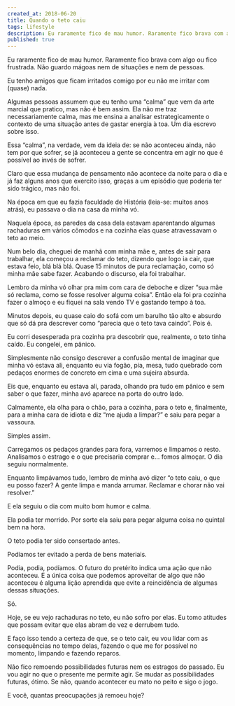 ```yaml
---
created_at: 2018-06-20
title: Quando o teto caiu
tags: lifestyle
description: Eu raramente fico de mau humor. Raramente fico brava com algo ou fico frustrada. Não guardo mágoas nem de situações e nem de pessoas.Eu tenho amigos que ficam irritados comigo por eu não me irritar com (quase) nada.
published: true
---
```


Eu raramente fico de mau humor. Raramente fico brava com algo ou fico frustrada. Não guardo mágoas nem de situações e nem de pessoas.

Eu tenho amigos que ficam irritados comigo por eu não me irritar com (quase) nada.

Algumas pessoas assumem que eu tenho uma “calma” que vem da arte marcial que pratico, mas não é bem assim. Ela não me traz necessariamente calma, mas me ensina a analisar estrategicamente o contexto de uma situação antes de gastar energia à toa. Um dia escrevo sobre isso.

Essa “calma”, na verdade, vem da ideia de: se não aconteceu ainda, não tem por que sofrer, se já aconteceu a gente se concentra em agir no que é possível ao invés de sofrer.

Claro que essa mudança de pensamento não acontece da noite para o dia e já faz alguns anos que exercito isso, graças a um episódio que poderia ter sido trágico, mas não foi.

Na época em que eu fazia faculdade de História (leia-se: muitos anos atrás), eu passava o dia na casa da minha vó.

Naquela época, as paredes da casa dela estavam aparentando algumas rachaduras em vários cômodos e na cozinha elas quase atravessavam o teto ao meio.

Num belo dia, cheguei de manhã com minha mãe e, antes de sair para trabalhar, ela começou a reclamar do teto, dizendo que logo ia cair, que estava feio, blá blá blá. Quase 15 minutos de pura reclamação, como só minha mãe sabe fazer. Acabando o discurso, ela foi trabalhar.

Lembro da minha vó olhar pra mim com cara de deboche e dizer “sua mãe só reclama, como se fosse resolver alguma coisa”. Então ela foi pra cozinha fazer o almoço e eu fiquei na sala vendo TV e gastando tempo à toa.

Minutos depois, eu quase caio do sofá com um barulho tão alto e absurdo que só dá pra descrever como “parecia que o teto tava caindo”. Pois é.

Eu corri desesperada pra cozinha pra descobrir que, realmente, o teto tinha caído. Eu congelei, em pânico.

Simplesmente não consigo descrever a confusão mental de imaginar que minha vó estava ali, enquanto eu via fogão, pia, mesa, tudo quebrado com pedaços enormes de concreto em cima e uma sujeira absurda.

Eis que, enquanto eu estava ali, parada, olhando pra tudo em pânico e sem saber o que fazer, minha avó aparece na porta do outro lado.

Calmamente, ela olha para o chão, para a cozinha, para o teto e, finalmente, para a minha cara de idiota e diz “me ajuda a limpar?” e saiu para pegar a vassoura.

Simples assim.

Carregamos os pedaços grandes para fora, varremos e limpamos o resto. Analisamos o estrago e o que precisaria comprar e… fomos almoçar. O dia seguiu normalmente.

Enquanto limpávamos tudo, lembro de minha avó dizer “o teto caiu, o que eu posso fazer? A gente limpa e manda arrumar. Reclamar e chorar não vai resolver.”

E ela seguiu o dia com muito bom humor e calma.

Ela podia ter morrido. Por sorte ela saiu para pegar alguma coisa no quintal bem na hora.

O teto podia ter sido consertado antes.

Podíamos ter evitado a perda de bens materiais.

Podia, podia, podíamos. O futuro do pretérito indica uma ação que não aconteceu. E a única coisa que podemos aproveitar de algo que não aconteceu é alguma lição aprendida que evite a reincidência de algumas dessas situações.

Só.

Hoje, se eu vejo rachaduras no teto, eu não sofro por elas. Eu tomo atitudes que possam evitar que elas abram de vez e derrubem tudo.

E faço isso tendo a certeza de que, se o teto cair, eu vou lidar com as consequências no tempo delas, fazendo o que me for possível no momento, limpando e fazendo reparos.

Não fico remoendo possibilidades futuras nem os estragos do passado. Eu vou agir no que o presente me permite agir. Se mudar as possibilidades futuras, ótimo. Se não, quando acontecer eu mato no peito e sigo o jogo.

E você, quantas preocupações já remoeu hoje?
